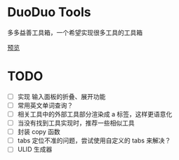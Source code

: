 # DuoDuo Tools

多多益善工具箱，一个希望实现很多工具的工具箱

[预览](https://duoduo.work/)

# TODO

- [ ] 实现 输入面板的折叠、展开功能
- [ ] 常用英文单词查询？
- [ ] 相关工具中的外部工具部分渲染成 a 标签，这样更语意化
- [ ] 当没有找到工具实现时，推荐一些相似工具
- [ ] 封装 copy 函数
- [ ] tabs 定位不准的问题，尝试使用自定义的 tabs 来解决？
- [ ] ULID 生成器